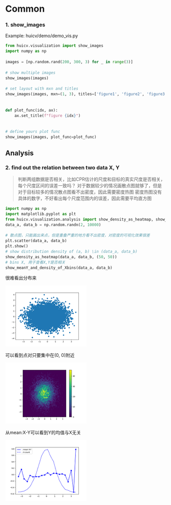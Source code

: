 # Common

### 1. show_images
Example: huicv/demo/demo_vis.py

```python
from huicv.visualization import show_images
import numpy as np

images = [np.random.rand(200, 300, 3) for _ in range(3)]

# show multiple images
show_images(images)

# set layout with mxn and titles
show_images(images, mxn=(1, 3), titles=['figure1', 'figure2', 'figure3'])


def plot_func(idx, ax):
    ax.set_title(f"figure {idx}")


# define yours plot func
show_images(images, plot_func=plot_func)
```

## Analysis
### 2. find out the relation between two data X, Y

> 判断两组数据是否相关，比如CPR估计的尺度和目标的真实尺度是否相关，每个尺度区间的误差一致吗？
> 对于数据较少的情况画散点图就够了，但是对于目标较多的情况散点图看不出密度，因此需要密度热图
> 密度热图没有具体的数字，不好看出每个尺度范围内的误差，因此需要平均直方图

```python
import numpy as np
import matplotlib.pyplot as plt
from huicv.visualization.analysis import show_density_as_heatmap, show_meanY_and_density_of_Xbins
data_a, data_b = np.random.randn(2, 10000)

# 散点图，只能画出来点，但是重叠严重的地方看不出密度，对密度的可视化效果很差
plt.scatter(data_a, data_b)
plt.show()
# show distribution density of (a, b) \in (data_a, data_b)
show_density_as_heatmap(data_a, data_b, (50, 50))
# bins X, 用于查看X,Y是否相关
show_meanY_and_density_of_Xbins(data_a, data_b)
```

很难看出分布来

![scatter](../demo/img/vis/scatter.png)

可以看到点对只要集中在(0, 0)附近

![density_heatmap](../demo/img/vis/density_heatmap.png)

从mean:X-Y可以看到Y的均值与X无关

![mean_hisgram](../demo/img/vis/mean_histgram.png)
